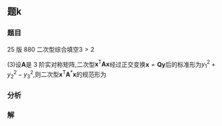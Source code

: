 ## 题k
### 题目
25 版 880 二次型综合填空$3 > 2$

(3)设$\mathbf{A}$是 3 阶实对称矩阵,二次型${\mathbf{x}}^{\mathrm{T}}\mathbf{A}\mathbf{x}$经过正交变换$\mathbf{x} = \mathbf{{Qy}}$后的标准形为${y}_{1}^{2} + {y}_{2}^{2} - {y}_{3}^{2}$,则二次型${\mathbf{x}}^{\mathrm{T}}{\mathbf{A}}^{ * }\mathbf{x}$的规范形为
### 分析

### 解